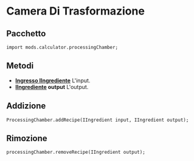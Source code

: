 # Camera Di Trasformazione

## Pacchetto
```zenscript
import mods.calculator.processingChamber;
```

## Metodi

- **[Ingresso IIngrediente](/Vanilla/Variable_Types/IIngredient/)** L'input.
- **[IIngrediente](/Vanilla/Variable_Types/IIngredient/) output** L'output.

## Addizione
```zenscript
ProcessingChamber.addRecipe(IIngredient input, IIngredient output);
```

## Rimozione
```zenscript
processingChamber.removeRecipe(IIngredient output);
```
